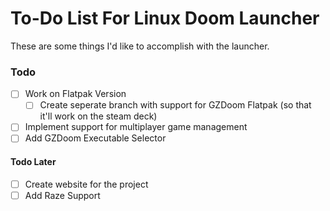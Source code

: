 # To-Do List For Linux Doom Launcher

These are some things I'd like to accomplish with the launcher.

### Todo
- [ ] Work on Flatpak Version
  - [ ] Create seperate branch with support for GZDoom Flatpak (so that it'll work on the steam deck)
- [ ] Implement support for multiplayer game management
- [ ] Add GZDoom Executable Selector

#### Todo Later
- [ ] Create website for the project
- [ ] Add Raze Support